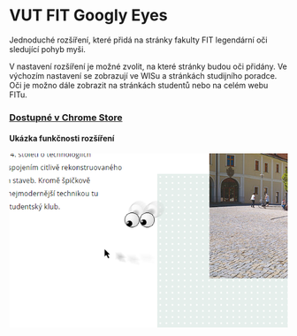 # VUT FIT Googly Eyes

Jednoduché rozšíření, které přidá na stránky fakulty FIT legendární oči sledující pohyb myši. 

V nastavení rozšíření je možné zvolit, na které stránky budou oči přidány. Ve výchozím nastavení se zobrazují ve WISu a stránkách studijního poradce. Oči je možno dále zobrazit na stránkách studentů nebo na celém webu FITu.

### [Dostupné v Chrome Store](https://chrome.google.com/webstore/detail/vut-fit-googly-eyes/gkcblnbnfobkkkkglmlammegbmpfkfie)

#### Ukázka funkčnosti rozšíření
![Sníemk obrazovky zobrazující rozšíření  v "akci"](screenshot.png)

